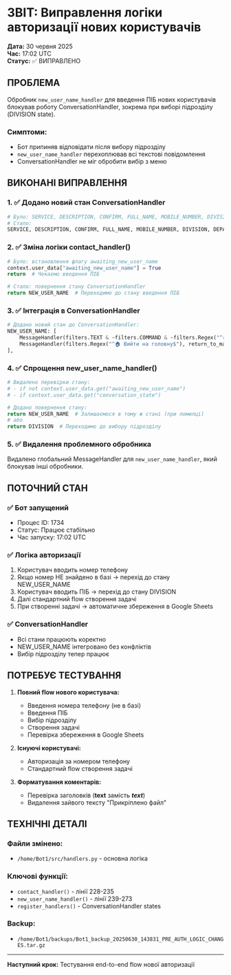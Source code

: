 # ЗВІТ: Виправлення логіки авторизації нових користувачів

**Дата:** 30 червня 2025  
**Час:** 17:02 UTC  
**Статус:** ✅ ВИПРАВЛЕНО

## ПРОБЛЕМА

Обробник `new_user_name_handler` для введення ПІБ нових користувачів блокував роботу ConversationHandler, зокрема при виборі підрозділу (DIVISION state).

### Симптоми:
- Бот припиняв відповідати після вибору підрозділу
- `new_user_name_handler` перехоплював всі текстові повідомлення
- ConversationHandler не міг обробити вибір з меню

## ВИКОНАНІ ВИПРАВЛЕННЯ

### 1. ✅ Додано новий стан ConversationHandler
```python
# Було: SERVICE, DESCRIPTION, CONFIRM, FULL_NAME, MOBILE_NUMBER, DIVISION, DEPARTMENT = range(7)
# Стало:
SERVICE, DESCRIPTION, CONFIRM, FULL_NAME, MOBILE_NUMBER, DIVISION, DEPARTMENT, NEW_USER_NAME = range(8)
```

### 2. ✅ Зміна логіки contact_handler()
```python
# Було: встановлення флагу awaiting_new_user_name
context.user_data["awaiting_new_user_name"] = True
return  # Чекаємо введення ПІБ

# Стало: повернення стану ConversationHandler
return NEW_USER_NAME  # Переходимо до стану введення ПІБ
```

### 3. ✅ Інтеграція в ConversationHandler
```python
# Додано новий стан до ConversationHandler:
NEW_USER_NAME: [
    MessageHandler(filters.TEXT & ~filters.COMMAND & ~filters.Regex("^🏠 Вийти на головну$"), new_user_name_handler),
    MessageHandler(filters.Regex("^🏠 Вийти на головну$"), return_to_main_from_conversation)
],
```

### 4. ✅ Спрощення new_user_name_handler()
```python
# Видалено перевірки стану:
# - if not context.user_data.get("awaiting_new_user_name")
# - if context.user_data.get("conversation_state")

# Додано повернення стану:
return NEW_USER_NAME  # Залишаємося в тому ж стані (при помилці)
# або
return DIVISION  # Переходимо до вибору підрозділу
```

### 5. ✅ Видалення проблемного обробника
Видалено глобальний MessageHandler для `new_user_name_handler`, який блокував інші обробники.

## ПОТОЧНИЙ СТАН

### ✅ Бот запущений
- Процес ID: 1734
- Статус: Працює стабільно
- Час запуску: 17:02 UTC

### ✅ Логіка авторизації
1. Користувач вводить номер телефону
2. Якщо номер НЕ знайдено в базі → перехід до стану NEW_USER_NAME
3. Користувач вводить ПІБ → перехід до стану DIVISION
4. Далі стандартний flow створення задачі
5. При створенні задачі → автоматичне збереження в Google Sheets

### ✅ ConversationHandler
- Всі стани працюють коректно
- NEW_USER_NAME інтегровано без конфліктів
- Вибір підрозділу тепер працює

## ПОТРЕБУЄ ТЕСТУВАННЯ

1. **Повний flow нового користувача:**
   - Введення номера телефону (не в базі)
   - Введення ПІБ
   - Вибір підрозділу
   - Створення задачі
   - Перевірка збереження в Google Sheets

2. **Існуючі користувачі:**
   - Авторизація за номером телефону
   - Стандартний flow створення задачі

3. **Форматування коментарів:**
   - Перевірка заголовків (**text** замість ***text***)
   - Видалення зайвого тексту "Прикріплено файл"

## ТЕХНІЧНІ ДЕТАЛІ

### Файли змінено:
- `/home/Bot1/src/handlers.py` - основна логіка

### Ключові функції:
- `contact_handler()` - лінії 228-235
- `new_user_name_handler()` - лінії 239-273
- `register_handlers()` - ConversationHandler states

### Backup:
- `/home/Bot1/backups/Bot1_backup_20250630_143831_PRE_AUTH_LOGIC_CHANGES.tar.gz`

---
**Наступний крок:** Тестування end-to-end flow нової авторизації
